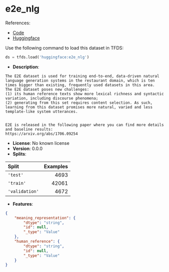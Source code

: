 # e2e_nlg

References:

*   [Code](https://github.com/huggingface/datasets/blob/master/datasets/e2e_nlg)
*   [Huggingface](https://huggingface.co/datasets/e2e_nlg)



Use the following command to load this dataset in TFDS:

```python
ds = tfds.load('huggingface:e2e_nlg')
```

*   **Description**:

```
The E2E dataset is used for training end-to-end, data-driven natural language generation systems in the restaurant domain, which is ten times bigger than existing, frequently used datasets in this area.
The E2E dataset poses new challenges:
(1) its human reference texts show more lexical richness and syntactic variation, including discourse phenomena;
(2) generating from this set requires content selection. As such, learning from this dataset promises more natural, varied and less template-like system utterances.


E2E is released in the following paper where you can find more details and baseline results:
https://arxiv.org/abs/1706.09254
```

*   **License**: No known license
*   **Version**: 0.0.0
*   **Splits**:

Split  | Examples
:----- | -------:
`'test'` | 4693
`'train'` | 42061
`'validation'` | 4672

*   **Features**:

```json
{
    "meaning_representation": {
        "dtype": "string",
        "id": null,
        "_type": "Value"
    },
    "human_reference": {
        "dtype": "string",
        "id": null,
        "_type": "Value"
    }
}
```


